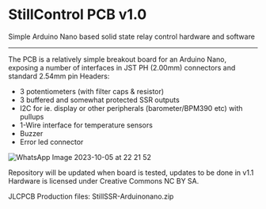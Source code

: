 # StillControl PCB v1.0
Simple Arduino Nano based solid state relay control hardware and software

---

The PCB is a relatively simple breakout board for an Arduino Nano, exposing a number of interfaces in JST PH (2.00mm) connectors and standard 2.54mm pin Headers:

- 3 potentiometers (with filter caps & resistor)
- 3 buffered and somewhat protected SSR outputs
- I2C for ie. display or other peripherals (barometer/BPM390 etc) with pullups
- 1-Wire interface for temperature sensors
- Buzzer
- Error led connector

![WhatsApp Image 2023-10-05 at 22 21 52](https://github.com/matjanss/StillControl/assets/77330282/41514fc6-ec88-49f3-81f9-4ca6a4552487)



Repository will be updated when board is tested, updates to be done in v1.1
Hardware is licensed under Creative Commons NC BY SA.

JLCPCB Production files: StillSSR-Arduinonano.zip
